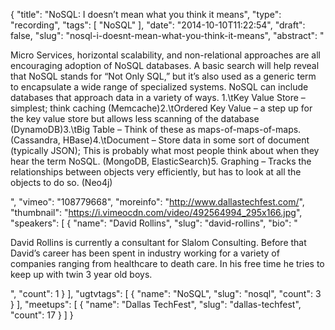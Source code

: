 {
  "title": "NoSQL: I doesn’t mean what you think it means",
  "type": "recording",
  "tags": [
    "NoSQL"
  ],
  "date": "2014-10-10T11:22:54",
  "draft": false,
  "slug": "nosql-i-doesnt-mean-what-you-think-it-means",
  "abstract": "<p>Micro Services, horizontal scalability, and non-relational approaches are all encouraging adoption of NoSQL databases. A basic search will help reveal that NoSQL stands for “Not Only SQL,” but it’s also used as a generic term to encapsulate a wide range of specialized systems. NoSQL can include databases that approach data in a variety of ways. 1.\tKey Value Store – simplest; think caching (Memcache)2.\tOrdered Key Value – a step up for the key value store but allows less scanning of the database (DynamoDB)3.\tBig Table – Think of these as maps-of-maps-of-maps. (Cassandra, HBase)4.\tDocument – Store data in some sort of document (typically JSON); This is probably what most people think about when they hear the term NoSQL. (MongoDB, ElasticSearch)5. Graphing – Tracks the relationships between objects very efficiently, but has to look at all the objects to do so. (Neo4j)</p>",
  "vimeo": "108779668",
  "moreinfo": "http://www.dallastechfest.com/",
  "thumbnail": "https://i.vimeocdn.com/video/492564994_295x166.jpg",
  "speakers": [
    {
      "name": "David Rollins",
      "slug": "david-rollins",
      "bio": "<p>David Rollins is currently a consultant for Slalom Consulting. Before that David’s career has been spent in industry working for a variety of companies ranging from healthcare to death care. In his free time he tries to keep up with twin 3 year old boys.</p>",
      "count": 1
    }
  ],
  "ugtvtags": [
    {
      "name": "NoSQL",
      "slug": "nosql",
      "count": 3
    }
  ],
  "meetups": [
    {
      "name": "Dallas TechFest",
      "slug": "dallas-techfest",
      "count": 17
    }
  ]
}
